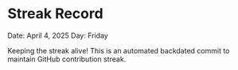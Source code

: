 # Streak Record

Date: April 4, 2025
Day: Friday

Keeping the streak alive! This is an automated backdated commit to maintain GitHub contribution streak.
